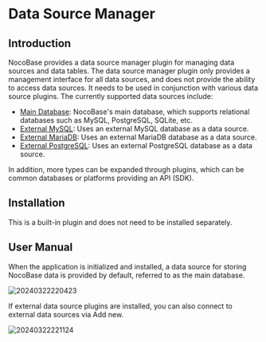 # Data Source Manager

<PluginInfo name="data-source-manager"></PluginInfo>

## Introduction

NocoBase provides a data source manager plugin for managing data sources and data tables. The data source manager plugin only provides a management interface for all data sources, and does not provide the ability to access data sources. It needs to be used in conjunction with various data source plugins. The currently supported data sources include:

- [Main Database](/handbook/data-source-main): NocoBase's main database, which supports relational databases such as MySQL, PostgreSQL, SQLite, etc.
- [External MySQL](/handbook/data-source-external-mysql): Uses an external MySQL database as a data source.
- [External MariaDB](/handbook/data-source-external-mariadb): Uses an external MariaDB database as a data source.
- [External PostgreSQL](/handbook/data-source-external-postgres): Uses an external PostgreSQL database as a data source.

In addition, more types can be expanded through plugins, which can be common databases or platforms providing an API (SDK).

## Installation

This is a built-in plugin and does not need to be installed separately.

## User Manual

When the application is initialized and installed, a data source for storing NocoBase data is provided by default, referred to as the main database.

![20240322220423](https://static-docs.nocobase.com/20240322220423.png)

If external data source plugins are installed, you can also connect to external data sources via Add new.

![20240322221124](https://static-docs.nocobase.com/20240322221124.png)
